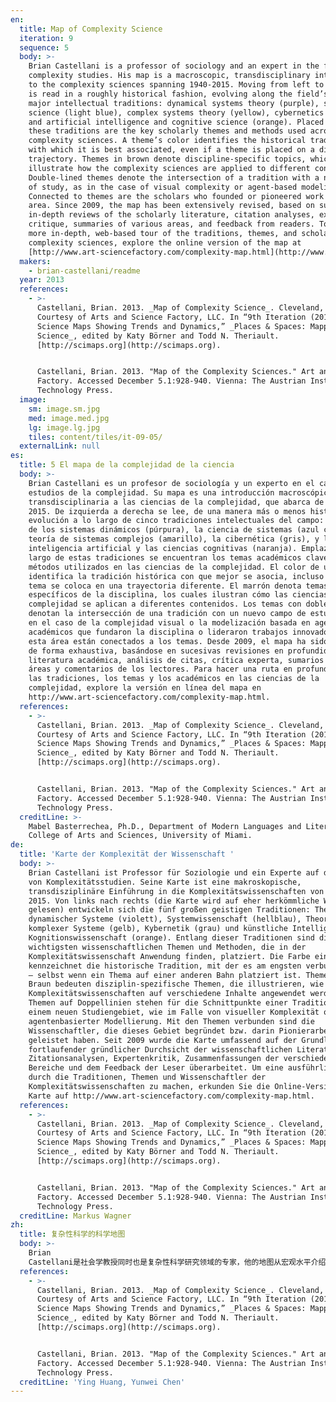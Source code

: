```yaml
---
en:
  title: Map of Complexity Science
  iteration: 9
  sequence: 5
  body: >-
    Brian Castellani is a professor of sociology and an expert in the field of
    complexity studies. His map is a macroscopic, transdisciplinary introduction
    to the complexity sciences spanning 1940-2015. Moving from left to right, it
    is read in a roughly historical fashion, evolving along the field’s five
    major intellectual traditions: dynamical systems theory (purple), systems
    science (light blue), complex systems theory (yellow), cybernetics (grey),
    and artificial intelligence and cognitive science (orange). Placed along
    these traditions are the key scholarly themes and methods used across the
    complexity sciences. A theme’s color identifies the historical tradition
    with which it is best associated, even if a theme is placed on a different
    trajectory. Themes in brown denote discipline-specific topics, which
    illustrate how the complexity sciences are applied to different content.
    Double-lined themes denote the intersection of a tradition with a new field
    of study, as in the case of visual complexity or agent-based modeling.
    Connected to themes are the scholars who founded or pioneered work in that
    area. Since 2009, the map has been extensively revised, based on successive,
    in-depth reviews of the scholarly literature, citation analyses, expert
    critique, summaries of various areas, and feedback from readers. To take a
    more in-depth, web-based tour of the traditions, themes, and scholars in the
    complexity sciences, explore the online version of the map at
    [http://www.art-sciencefactory.com/complexity-map.html](http://www.art-sciencefactory.com/complexity-map.html).
  makers:
    - brian-castellani/readme
  year: 2013
  references:
    - >-
      Castellani, Brian. 2013. _Map of Complexity Science_. Cleveland, OH.
      Courtesy of Arts and Science Factory, LLC. In “9th Iteration (2013):
      Science Maps Showing Trends and Dynamics,” _Places & Spaces: Mapping
      Science_, edited by Katy Börner and Todd N. Theriault.
      [http://scimaps.org](http://scimaps.org).


      Castellani, Brian. 2013. "Map of the Complexity Sciences." Art and Science
      Factory. Accessed December 5.1:928-940. Vienna: The Austrian Institute of
      Technology Press.
  image:
    sm: image.sm.jpg
    med: image.med.jpg
    lg: image.lg.jpg
    tiles: content/tiles/it-09-05/
  externalLink: null
es:
  title: 5 El mapa de la complejidad de la ciencia
  body: >-
    Brian Castellani es un profesor de sociología y un experto en el campo de
    estudios de la complejidad. Su mapa es una introducción macroscópica y
    transdisciplinaria a las ciencias de la complejidad, que abarca de 1940 a
    2015. De izquierda a derecha se lee, de una manera más o menos histórica, la
    evolución a lo largo de cinco tradiciones intelectuales del campo: la teoría
    de los sistemas dinámicos (púrpura), la ciencia de sistemas (azul claro), la
    teoría de sistemas complejos (amarillo), la cibernética (gris), y la
    inteligencia artificial y las ciencias cognitivas (naranja). Emplazados a lo
    largo de estas tradiciones se encuentran los temas académicos clave y los
    métodos utilizados en las ciencias de la complejidad. El color de un tema
    identifica la tradición histórica con que mejor se asocia, incluso si un
    tema se coloca en una trayectoria diferente. El marrón denota temas
    específicos de la disciplina, los cuales ilustran cómo las ciencias de la
    complejidad se aplican a diferentes contenidos. Los temas con doble línea
    denotan la intersección de una tradición con un nuevo campo de estudio, como
    en el caso de la complejidad visual o la modelización basada en agentes. Los
    académicos que fundaron la disciplina o lideraron trabajos innovadores en
    esta área están conectados a los temas. Desde 2009, el mapa ha sido revisado
    de forma exhaustiva, basándose en sucesivas revisiones en profundidad de la
    literatura académica, análisis de citas, crítica experta, sumarios de varias
    áreas y comentarios de los lectores. Para hacer una ruta en profundidad de
    las tradiciones, los temas y los académicos en las ciencias de la
    complejidad, explore la versión en línea del mapa en
    http://www.art-sciencefactory.com/complexity-map.html.
  references:
    - >-
      Castellani, Brian. 2013. _Map of Complexity Science_. Cleveland, OH.
      Courtesy of Arts and Science Factory, LLC. In “9th Iteration (2013):
      Science Maps Showing Trends and Dynamics,” _Places & Spaces: Mapping
      Science_, edited by Katy Börner and Todd N. Theriault.
      [http://scimaps.org](http://scimaps.org).


      Castellani, Brian. 2013. "Map of the Complexity Sciences." Art and Science
      Factory. Accessed December 5.1:928-940. Vienna: The Austrian Institute of
      Technology Press.
  creditLine: >-
    Mabel Basterrechea, Ph.D., Department of Modern Languages and Literatures,
    College of Arts and Sciences, University of Miami.
de:
  title: 'Karte der Komplexität der Wissenschaft '
  body: >-
    Brian Castellani ist Professor für Soziologie und ein Experte auf dem Gebiet
    von Komplexitätsstudien. Seine Karte ist eine makroskopische,
    transdisziplinäre Einführung in die Komplexitätswissenschaften von 1940 bis
    2015. Von links nach rechts (die Karte wird auf eher herkömmliche Weise
    gelesen) entwickeln sich die fünf großen geistigen Traditionen: Theorie
    dynamischer Systeme (violett), Systemwissenschaft (hellblau), Theorie
    komplexer Systeme (gelb), Kybernetik (grau) und künstliche Intelligenz und
    Kognitionswissenschaft (orange). Entlang dieser Traditionen sind die
    wichtigsten wissenschaftlichen Themen und Methoden, die in der
    Komplexitätswissenschaft Anwendung finden, platziert. Die Farbe eines Themas
    kennzeichnet die historische Tradition, mit der es am engsten verbunden ist
    – selbst wenn ein Thema auf einer anderen Bahn platziert ist. Themen in
    Braun bedeuten disziplin-spezifische Themen, die illustrieren, wie die
    Komplexitätswissenschaften auf verschiedene Inhalte angewendet werden.
    Themen auf Doppellinien stehen für die Schnittpunkte einer Tradition mit
    einem neuen Studiengebiet, wie im Falle von visueller Komplexität oder
    agentenbasierter Modellierung. Mit den Themen verbunden sind die
    Wissenschaftler, die dieses Gebiet begründet bzw. darin Pionierarbeit
    geleistet haben. Seit 2009 wurde die Karte umfassend auf der Grundlage
    fortlaufender gründlicher Durchsicht der wissenschaftlichen Literatur,
    Zitationsanalysen, Expertenkritik, Zusammenfassungen der verschiedenen
    Bereiche und dem Feedback der Leser überarbeitet. Um eine ausführliche Tour
    durch die Traditionen, Themen und Wissenschaftler der
    Komplexitätswissenschaften zu machen, erkunden Sie die Online-Version der
    Karte auf http://www.art-sciencefactory.com/complexity-map.html.
  references:
    - >-
      Castellani, Brian. 2013. _Map of Complexity Science_. Cleveland, OH.
      Courtesy of Arts and Science Factory, LLC. In “9th Iteration (2013):
      Science Maps Showing Trends and Dynamics,” _Places & Spaces: Mapping
      Science_, edited by Katy Börner and Todd N. Theriault.
      [http://scimaps.org](http://scimaps.org).


      Castellani, Brian. 2013. "Map of the Complexity Sciences." Art and Science
      Factory. Accessed December 5.1:928-940. Vienna: The Austrian Institute of
      Technology Press.
  creditLine: Markus Wagner
zh:
  title: 复杂性科学的科学地图
  body: >-
    Brian
    Castellani是社会学教授同时也是复杂性科学研究领域的专家，他的地图从宏观水平介绍了1940-2015年期间复杂性科学的学科交叉发展情况。该地图按照大致的时间发展轨迹从左到右进行呈现，包含了五个主要的知识传统：动态系统理论（紫色），系统科学（浅蓝色），复杂系统理论（黄色），控制论（灰色）和人工智能与认知科学（橙色）。环绕在这些知识传统周围的是在复杂性科学中的主要学术主题和方法，即使有的主题被放到不同的发展轨迹上，但主题的颜色与知识传统的颜色相匹配。棕色节点的主题代表特定学科的话题，他们阐明了复杂性科学应用到不同内容中去的途径。双线条连接的主题代表知识传统与新兴领域研究相交叉的主题，如视觉复杂性和基于主体的建模。与这些主题连接的是其奠基者或推动者。自2009年以来，基于持续深入的文献综述、引文分析、专家评审和各领域的研究总结，该地图已经进行了进一步的修改和完善。想要更加深入地了解复杂性科学中的知识传统、研究主题和研究学者，请访问这个地图所在的网址http://www.art-sciencefactory.com/complexity-map.html.
  references:
    - >-
      Castellani, Brian. 2013. _Map of Complexity Science_. Cleveland, OH.
      Courtesy of Arts and Science Factory, LLC. In “9th Iteration (2013):
      Science Maps Showing Trends and Dynamics,” _Places & Spaces: Mapping
      Science_, edited by Katy Börner and Todd N. Theriault.
      [http://scimaps.org](http://scimaps.org).


      Castellani, Brian. 2013. "Map of the Complexity Sciences." Art and Science
      Factory. Accessed December 5.1:928-940. Vienna: The Austrian Institute of
      Technology Press.
  creditLine: 'Ying Huang, Yunwei Chen'
---
```

